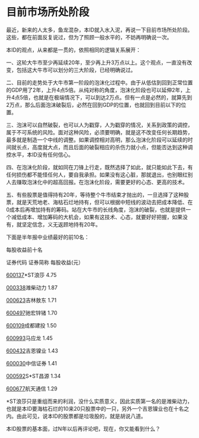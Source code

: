 目前市场所处阶段
====

			

最近，新来的人太多，鱼龙混杂，本ID就入水入泥，再说一下目前市场所处阶段。这些，都在前面反复说过，但为了照顾一般水平的，不妨再明确说一次。

本ID的观点，从来都是一贯的，依照相同的逻辑关系展开：

一、这轮大牛市至少再延续20年，至少再上升3万点以上。这个观点，一直没有改变，包括这大牛市可以划分的三大阶段，已经明确说过。

二、目前的走势处于大牛市第一阶段的泡沫化过程中。由于从低估到回到正常位置的GDP用了2年，上升4点5倍。从纯对称的角度，泡沫化阶段也可以延伸2年，上升4点5倍，也就是在极端情况下，可以到达2万点。但有一点是必然的，就算先到2万点，那么后面泡沫破裂后，必然在回到GDP的位置，也就回到目前以下的位置。

三、泡沫可以自然破裂，也可以人为戳穿，人为戳穿的情况，关系到政策的调控，属于不可系统的风险。面对这种风险，必须要明确，就是这不改变任何长期趋势，最多就是制造一个中线的调整。如果调控相对高明，那么泡沫化阶段可以延续的时间就长点，高度就大点，而且后面的破裂相应的杀伤力就小点，但能否达到这种调控水平，本ID没有任何信心。

四、在泡沫化阶段，就如同在刀锋上行走，既然选择了如此，就只能如此下去，有任何损伤都不能怪任何人，要自我承担。如果没有这心脏，那就退出，也别眼红别人去赚取泡沫化中的超高回报。在泡沫化阶段，需要更好的心态、更高的技术。

五、有些股票是值得持有20年，等待整个牛市结束才抛出的，一旦选择了这种股票，就是天荒地老、海枯石烂地持有，但可以根据中短线的波动去把成本降低、在0成本后再增加持有的筹码。站在大牛市的长线角度，泡沫的破裂，也就是提供一个减低成本、增加筹码的大机会，如果有这技术、心态，就要好好把握，如果没有，就坚定信念，义无返顾地持有20年。

下面是半年报中业绩最好的前10名：

每股收益前十名  
  
证券代码 证券简称 每股收益(元）  
  
[600137](http://www1.cfi.net.cn/base.aspx?stockcode=600137)*ST浪莎 4.75  
  
[000338](http://www1.cfi.net.cn/base.aspx?stockcode=000338)潍柴动力 1.87  
  
[000623](http://www1.cfi.net.cn/base.aspx?stockcode=000623)吉林敖东 1.71  
  
[600497](http://www1.cfi.net.cn/base.aspx?stockcode=600497)驰宏锌锗 1.70  
  
[600109](http://www1.cfi.net.cn/base.aspx?stockcode=600109)成都建投 1.50  
  
[600993](http://www1.cfi.net.cn/base.aspx?stockcode=600993)马应龙 1.45  
  
[600432](http://www1.cfi.net.cn/base.aspx?stockcode=600432)吉恩镍业 1.43  
  
[600030](http://www1.cfi.net.cn/base.aspx?stockcode=600030)中信证券 1.41  
  
[000592](http://www1.cfi.net.cn/base.aspx?stockcode=000592)S*ST昌源 1.34  
  
[600677](http://www1.cfi.net.cn/base.aspx?stockcode=600677)航天通信 1.29  


*ST浪莎只是重组而来的利润，没什么实质意义，因此实质第一名的是潍柴动力，也就是本ID要海枯石烂的10来20只股票中的一只，另外一个吉恩镍业也在十名之内。由此可见，说本ID的股票都是垃圾股的，就是胡说八道。

本ID股票的基本面，过N年以后再评论吧，现在，你又能看到什么？
